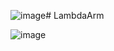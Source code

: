![image](https://github.com/Polvere01/lambdajava/assets/23127280/008f5531-0e34-4ef8-8e42-fa1e3ee2a9d3)# LambdaArm

![image](https://github.com/Polvere01/lambdajava/assets/23127280/17bcf3de-6f5f-4442-bcb3-5839f236c6dd)
